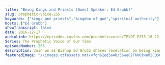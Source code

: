 ```yaml
---
title: "Being Kings and Priests (Guest Speaker: Ed Grubb)"
slug: prophetic-voice-255
keywords: ["kings and priests","kingdom of god","spiritual authority"]
hosts: ["Ed Grubb"]
showTranscript: false
date: 2016-12-17
audioLink: https://episodes.castos.com/propheticvoice/TPVOT_E255_16_12_17-18_Being_Kings_and_Priests.mp3
Series: The Prophetic Voice of Our Time
episodeNumber: 255
description: Join us as Bishop Ed Grubb shares revelation on being kings and priests.
featuredImage: "//images.ctfassets.net/vfgh62eq5a4k/36we02TK0UIwaM2CQSOaus/dc38d84ade009abd60c86d10ecaf5096/IMG_1417__edit___1_.jpg"
---
```

